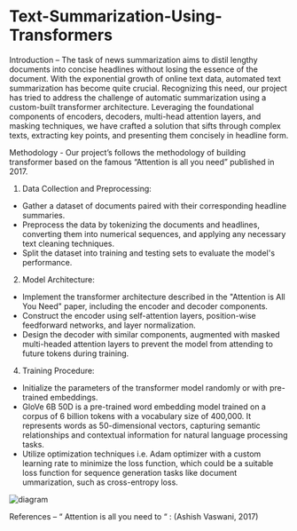 # Text-Summarization-Using-Transformers

Introduction – 
The task of news summarization aims to distil lengthy documents into concise headlines without losing the essence of the document. With the exponential growth of online text data, automated text summarization has become quite crucial. Recognizing this need, our project has tried to address the challenge of automatic summarization using a custom-built transformer architecture. Leveraging the foundational components of encoders, decoders, multi-head attention layers, and masking techniques, we have crafted a solution that sifts through complex texts, extracting key points, and presenting them concisely in headline form.

Methodology - 
Our project’s follows the methodology of building transformer based on the famous “Attention is all you need” published in 2017.
1)	Data Collection and Preprocessing:
   -	Gather a dataset of documents paired with their corresponding headline summaries.
   -	Preprocess the data by tokenizing the documents and headlines, converting them into numerical sequences, and applying any necessary text cleaning techniques.
   -	Split the dataset into training and testing sets to evaluate the model's performance.
2)	Model Architecture:
   -	Implement the transformer architecture described in the "Attention is All You Need" paper, including the encoder and decoder components.
   -	Construct the encoder using self-attention layers, position-wise feedforward networks, and layer normalization.
   -	Design the decoder with similar components, augmented with masked multi-headed attention layers to prevent the model from attending to future tokens during training.
4)	Training Procedure:
   -	Initialize the parameters of the transformer model randomly or with pre-trained embeddings.
   -	GloVe 6B 50D is a pre-trained word embedding model trained on a corpus of 6 billion tokens with a vocabulary size of 400,000. It represents words as 50-dimensional vectors, capturing semantic relationships and contextual information for natural language processing tasks.
   -	Utilize optimization techniques i.e. Adam optimizer with a custom learning rate to minimize the loss function, which could be a suitable loss function for sequence generation tasks like document
  	ummarization, such as cross-entropy loss.
 
  ![diagram](https://github.com/Shadow-1622/Text-Summarization-Using-Transformers/assets/64398826/6b49b023-6bcf-4150-9088-2f95ca3416f9)


References – 
“ Attention is all you need to “ : (Ashish Vaswani, 2017)

